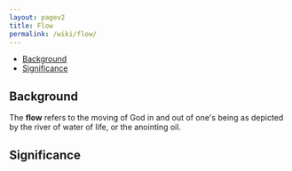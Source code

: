 ```yaml
---
layout: pagev2
title: Flow
permalink: /wiki/flow/
---
```

- [Background](#background)
- [Significance](#significance)

## Background

The **flow** refers to the moving of God in and out of one's being as depicted by the river of water of life, or the anointing oil.

## Significance